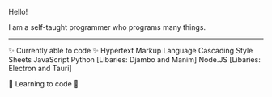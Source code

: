 Hello!

I am a self-taught programmer who programs many things.
***
✨ Currently able to code ✨
Hypertext Markup Language
Cascading Style Sheets
JavaScript
Python [Libaries: Djambo and Manim]
Node.JS [Libaries: Electron and Tauri]

🚧 Learning to code 🚧

<!---
CallenPotatoes/CallenPotatoes is a ✨ special ✨ repository because its `README.md` (this file) appears on your GitHub profile.
You can click the Preview link to take a look at your changes.
--->
